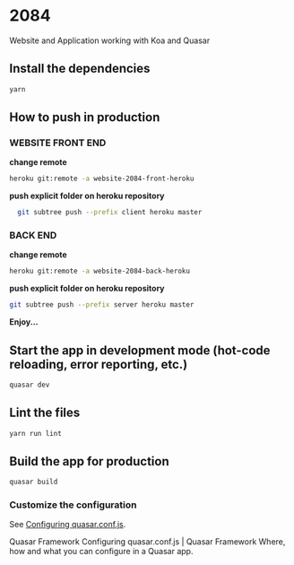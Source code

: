 # 2084
Website and Application working with Koa and Quasar
## Install the dependencies
```bash
yarn
```
## How to push in production
### WEBSITE FRONT END
**change remote**
```bash
heroku git:remote -a website-2084-front-heroku
```
**push explicit folder on heroku repository**
```bash
  git subtree push --prefix client heroku master
```
### BACK END
**change remote**
```bash
heroku git:remote -a website-2084-back-heroku
```
**push explicit folder on heroku repository**
```bash
git subtree push --prefix server heroku master
```
**Enjoy...**
## Start the app in development mode (hot-code reloading, error reporting, etc.)
```bash
quasar dev
```
## Lint the files
```bash
yarn run lint
```
## Build the app for production
```bash
quasar build
```
### Customize the configuration
See [Configuring quasar.conf.js](https://quasar.dev/quasar-cli/quasar-conf-js).

Quasar Framework
Configuring quasar.conf.js | Quasar Framework
Where, how and what you can configure in a Quasar app.
